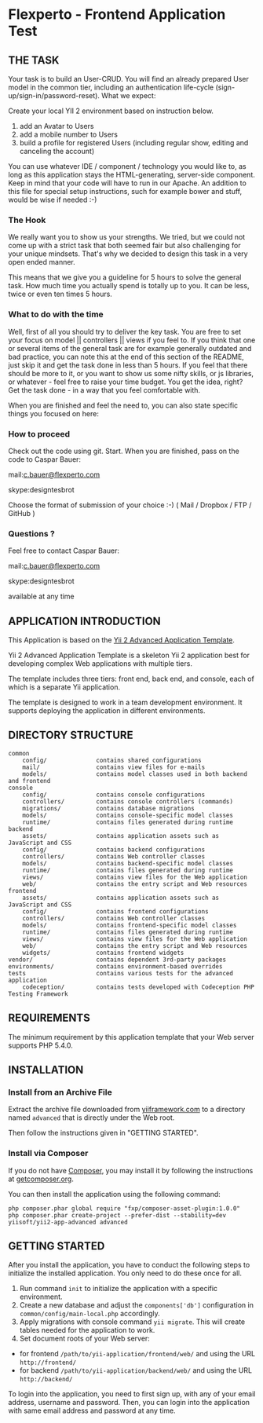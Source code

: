 Flexperto - Frontend Application Test
=====================================

THE TASK
--------------

Your task is to build an User-CRUD. You will find an already prepared User model in the common tier, including an authentication life-cycle (sign-up/sign-in/password-reset). What we expect:

Create your local YII 2 environment based on instruction below.

1.  add an Avatar to Users
2.  add a mobile number to Users
3.  build a profile for registered Users (including regular show, editing and canceling the account)


You can use whatever IDE / component / technology  you would like to, as long as this application stays the HTML-generating, server-side component. Keep in mind that your code will have to run in our Apache. An addition to this file for special setup instructions, such for example bower and stuff, would be wise if needed :-)


### The Hook


We really want you to show us your strengths. We tried, but we could not come up with a strict task that both seemed fair but also challenging for your unique mindsets. That's why we decided to design this task in a very open ended manner.

This means that we give you a guideline for 5 hours to solve the general task. How much time you actually spend is totally up to you. It can be less, twice or even ten times 5 hours.


### What to do with the time


Well, first of all you should try to deliver the key task. You are free to set your focus on model || controllers || views if you feel to. If you think that one or several items of the general task are for example generally outdated and bad practice, you can note this at the end of this section of the README, just skip it and get the task done in less than 5 hours. If you feel that there should be more to it, or you want to show us some nifty skills, or js libraries, or whatever - feel free to raise your time budget. You get the idea, right? Get the task done - in a way that you feel comfortable with.


When you are finished and feel the need to, you can also state specific things you focused on here:


### How to proceed

Check out the code using git. Start. When you are finished, pass on the code to Caspar Bauer:

mail:c.bauer@flexperto.com

skype:designtesbrot


Choose the format of submission of your choice :-) ( Mail / Dropbox / FTP / GitHub )


### Questions ?

Feel free to contact Caspar Bauer:

mail:c.bauer@flexperto.com

skype:designtesbrot

available at any time


APPLICATION INTRODUCTION
------------------------ 

This Application is based on the [Yii 2 Advanced Application Template](https://github.com/yiisoft/yii2-app-advanced).

Yii 2 Advanced Application Template is a skeleton Yii 2 application best for
developing complex Web applications with multiple tiers.

The template includes three tiers: front end, back end, and console, each of which
is a separate Yii application.

The template is designed to work in a team development environment. It supports
deploying the application in different environments.


DIRECTORY STRUCTURE
-------------------

```
common
    config/              contains shared configurations
    mail/                contains view files for e-mails
    models/              contains model classes used in both backend and frontend
console
    config/              contains console configurations
    controllers/         contains console controllers (commands)
    migrations/          contains database migrations
    models/              contains console-specific model classes
    runtime/             contains files generated during runtime
backend
    assets/              contains application assets such as JavaScript and CSS
    config/              contains backend configurations
    controllers/         contains Web controller classes
    models/              contains backend-specific model classes
    runtime/             contains files generated during runtime
    views/               contains view files for the Web application
    web/                 contains the entry script and Web resources
frontend
    assets/              contains application assets such as JavaScript and CSS
    config/              contains frontend configurations
    controllers/         contains Web controller classes
    models/              contains frontend-specific model classes
    runtime/             contains files generated during runtime
    views/               contains view files for the Web application
    web/                 contains the entry script and Web resources
    widgets/             contains frontend widgets
vendor/                  contains dependent 3rd-party packages
environments/            contains environment-based overrides
tests                    contains various tests for the advanced application
    codeception/         contains tests developed with Codeception PHP Testing Framework
```


REQUIREMENTS
------------

The minimum requirement by this application template that your Web server supports PHP 5.4.0.


INSTALLATION
------------

### Install from an Archive File

Extract the archive file downloaded from [yiiframework.com](http://www.yiiframework.com/download/) to
a directory named `advanced` that is directly under the Web root.

Then follow the instructions given in "GETTING STARTED".


### Install via Composer

If you do not have [Composer](http://getcomposer.org/), you may install it by following the instructions
at [getcomposer.org](http://getcomposer.org/doc/00-intro.md#installation-nix).

You can then install the application using the following command:

~~~
php composer.phar global require "fxp/composer-asset-plugin:1.0.0"
php composer.phar create-project --prefer-dist --stability=dev yiisoft/yii2-app-advanced advanced
~~~


GETTING STARTED
---------------

After you install the application, you have to conduct the following steps to initialize
the installed application. You only need to do these once for all.

1. Run command `init` to initialize the application with a specific environment.
2. Create a new database and adjust the `components['db']` configuration in `common/config/main-local.php` accordingly.
3. Apply migrations with console command `yii migrate`. This will create tables needed for the application to work.
4. Set document roots of your Web server:

- for frontend `/path/to/yii-application/frontend/web/` and using the URL `http://frontend/`
- for backend `/path/to/yii-application/backend/web/` and using the URL `http://backend/`

To login into the application, you need to first sign up, with any of your email address, username and password.
Then, you can login into the application with same email address and password at any time.